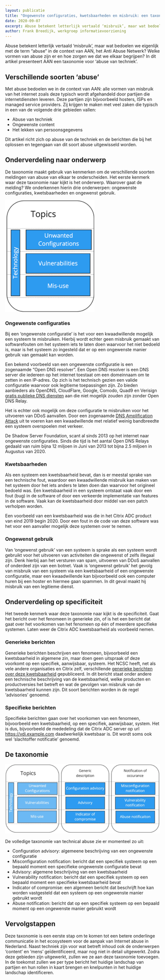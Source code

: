 ```yaml
---
layout: publicatie
title: "Ongewenste configuraties, kwetsbaarheden en misbruik: een taxonomie voor 'abuse van techniek'"
date: 2020-09-07
excerpt: Abuse betekent letterlijk vertaald ‘misbruik’, maar wat bedoelen we eigenlijk met de term “abuse” in de context van AAN, het Anti Abuse Netwerk? Welke vormen van abuse zijn er en hoe zorgen we dat we elkaar begrijpen? In dit artikel presenteert AAN een taxonomie voor ‘abuse van techniek’.
author: Frank Breedijk, werkgroep informatievoorziening
---
```


Abuse betekent letterlijk vertaald ‘misbruik’, maar wat bedoelen we eigenlijk met de term “abuse” in de context van AAN, het Anti Abuse Netwerk? Welke vormen van abuse zijn er en hoe zorgen we dat we elkaar begrijpen? In dit artikel presenteert AAN een taxonomie voor ‘abuse van techniek’.

## Verschillende soorten ‘abuse’
Met abuse bedoelen we in de context van AAN: alle vormen van misbruik van het internet zoals deze typisch wordt afgehandeld door partijen die internetdiensten leveren. Deze partijen zijn bijvoorbeeld hosters, ISPs en managed service providers. Zij krijgen te maken met veel zaken die typisch in een van de volgende drie gebieden vallen:
* Abuse van techniek
* Ongewenste content
* Het lekken van persoonsgegevens

Dit artikel richt zich op abuse van de techniek en de berichten die bij het oplossen en tegengaan van dit soort abuse uitgewisseld worden.

## Onderverdeling naar onderwerp
De taxonomie maakt gebruik van kenmerken om de verschillende soorten meldingen van abuse van elkaar te onderscheiden. Het eerste kenmerk waar deze taxonomie naar kijkt is het onderwerp. Waarover gaat de melding? We onderkennen hierin drie onderwerpen: ongewenste configuraties, kwetsbaarheden en ongewenst gebruik.

![Schema van de drie topcis in techniek](/assets/img/techniek_topics.png)

### Ongewenste configuraties
Bij een ‘ongewenste configuratie’ is het voor een kwaadwillende mogelijk een systeem te misbruiken. Hierbij wordt echter geen misbruik gemaakt van softwarefouten om het systeem iets te laten doen waarvoor het niet bedoeld is, maar is het systeem zo ingesteld dat er op een ongewenste manier gebruik van gemaakt kan worden.

Een bekend voorbeeld van een ongewenste configuratie is een zogenaamde “Open DNS resolver”. Een Open DNS resolver is een DNS server die iedereen op het internet toestaat om een domeinnaam om te zetten in een IP-adres. Op zich is het technisch gezien een valide configuratie waarvoor ook legitieme toepassingen zijn. Zo bieden aanbieders als OpenDNS, CloudFlare, Google, Comodo, Quad9 en Verisign [gratis publieke DNS diensten](https://www.techradar.com/news/best-dns-server) aan die niet mogelijk zouden zijn zonder Open DNS Relay. 

Het is echter ook mogelijk om deze configuratie te misbruiken voor het uitvoeren van DDoS aanvallen. Door een zogenaamde [DNS Amplification Attack](https://www.youtube.com/watch?v=xTKjHWkDwP0) uit te voeren kan een kwaadwillende met relatief weinig bandbreedte een systeem overspoelen met verkeer.

De Shadow Server Foundation, scant al sinds 2013 op het internet naar ongewenste configuraties. Sinds die tijd is het aantal Open DNS Relays gedaald van ruim bijna 12 miljoen in Juni van 2013 tot bijna 2.5 miljoen in Augustus van 2020.

### Kwetsbaarheden
Als een systeem een kwetsbaarheid bevat, dan is er meestal sprake van een technische fout, waardoor een kwaadwillende misbruik kan maken van het systeem door het iets anders te laten doen dan waarvoor het origineel bedoeld was. Een kwetsbaarheid in een systeem ontstaat vaak door een fout (bug) in de software of door een verkeerde implementatie van features in de software. Vaak kan de kwetsbaarheid door middel van een patch verholpen worden.

Een voorbeeld van een kwetsbaarheid was die in het Citrix ADC product van eind 2019 begin 2020. Door een fout in de code van deze software was het voor een aanvaller mogelijk deze systemen over te nemen.


### Ongewenst gebruik
Van ‘ongewenst gebruik’ van een systeem is sprake als een systeem wordt gebruikt voor het uitvoeren van activiteiten die ongewenst of zelfs illegaal zijn. Denk hierbij aan het versturen van spam, uitvoeren van DDoS aanvallen of onderdeel zijn van een botnet. Vaak is ‘ongewenst gebruik’ het gevolg van misbruik van een systeem via een kwetsbaarheid of een ongewenste configuratie, maar een kwaadwillende kan bijvoorbeeld ook een computer huren bij een hoster en hiermee gaan spammen. In dit geval maakt hij misbruik van een legitieme dienst.

## Onderverdeling op specificiteit
Het tweede kenmerk waar deze taxonomie naar kijkt is de specificiteit. Gaat het bericht over het fenomeen in generieke zin, of is het een bericht dat gaat over het voorkomen van het fenomeen op één of meerdere specifieke systemen. Laten weer de Citrix ADC kwetsbaarheid als voorbeeld nemen.

### Generieke berichten
Generieke berichten beschrijven een fenomeen, bijvoorbeeld een kwetsbaarheid in algemene zin, maar doen geen uitspraak of deze voorkomt op een specifiek, aanwijsbaar, systeem. Het NCSC heeft, net als vele andere organisaties en Citrix zelf, verschillende [generieke berichten over deze kwetsbaarheid](https://www.ncsc.nl/actueel/advisory?id=NCSC-2019-0979) gepubliceerd. In dit bericht staat onder andere een technische beschrijving van de kwetsbaarheid, welke producten en productversies het betreft en wat de gevolgen van misbruik van de kwetsbaarheid kunnen zijn. Dit soort berichten worden in de regel ‘advisories’ genoemd.

### Specifieke berichten
Specifieke berichten gaan over het voorkomen van een fenomeen, bijvoorbeeld een kwetsbaarheid, op een specifiek, aanwijsbaar, system. Het is dus, bijvoorbeeld de mededeling dat de Citrix ADC server op url https://vdi.example.com daadwerkelijk kwetsbaar is. Dit wordt soms ook wel ‘slachtoffer notificatie’ genoemd.

## De taxonomie
![Schema van taxonomie](/assets/img/techniek_taxonomie.png)

De volledige taxonomie van technical abuse zie er momenteel zo uit:
* Configuration advisory: algemeene beschrijving van een ongewenste configuratie
* Misconfiguration notification: bericht dat een specifiek systeem op een bepaald moment een specifieke ongewenste configuratie bevat
* Advisory: algemene beschrijving van een kwetsbaarheid
* Vulnerability notification: bericht dat een specifiek systeem op een bepaald moment een specifieke kwetsbaarheid bevat
* Indicator of compromise: een algemeen bericht dat beschrijft hoe kan worden vastgesteld dat een systeem op een ongewenste manier gebruikt wordt
* Abuse notification: bericht dat op een specifiek systeem op een bepaald moment op een ongewenste manier gebruikt wordt

## Vervolgstappen
Deze taxonomie is een eerste stap om te komen tot een betere onderlinge communicatie in het ecosysteem voor de aanpak van Internet abuse in Nederland. Naast techniek zijn voor wat betreft inhoud ook de onderwerpen ‘content’ en ‘mens’ geïdentificeerd, maar nog niet in detail uitgewerkt. Zodra deze gebieden zijn uitgewerkt, zullen we ze aan deze taxonomie toevoegen. In de toekomst zullen we per type bericht het huidige landschap van partijen en hun rollen in kaart brengen en knelpunten in het huidige landschap identificeren.
